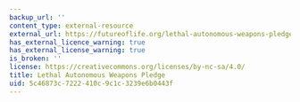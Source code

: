 ```yaml
---
backup_url: ''
content_type: external-resource
external_url: https://futureoflife.org/lethal-autonomous-weapons-pledge/
has_external_licence_warning: true
has_external_license_warning: true
is_broken: ''
license: https://creativecommons.org/licenses/by-nc-sa/4.0/
title: Lethal Autonomous Weapons Pledge
uid: 5c46873c-7222-410c-9c1c-3239e6b0443f
---
```

